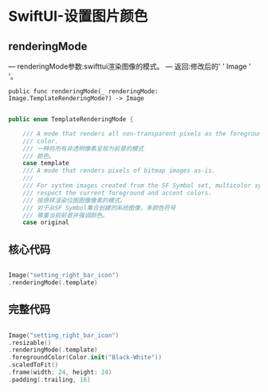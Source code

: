 # SwiftUI-设置图片颜色


## renderingMode

— renderingMode参数:swifttui渲染图像的模式。
— 返回:修改后的' ' Image ' '。

``` public func renderingMode(_ renderingMode: Image.TemplateRenderingMode?) -> Image ```

``` swift

public enum TemplateRenderingMode {

	/// A mode that renders all non-transparent pixels as the foreground
	/// color.
	/// 一种将所有非透明像素呈现为前景的模式
	///	颜色。
	case template
	/// A mode that renders pixels of bitmap images as-is.
	///
	/// For system images created from the SF Symbol set, multicolor symbols
	/// respect the current foreground and accent colors.
	/// 按原样渲染位图图像像素的模式。
	/// 对于从SF Symbol集合创建的系统图像，多颜色符号
	/// 尊重当前前景并强调颜色。
	case original

```

## 核心代码

``` swift

Image("setting_right_bar_icon")
.renderingMode(.template)

```

## 完整代码

``` swift

Image("setting_right_bar_icon")
.resizable()
.renderingMode(.template)
.foregroundColor(Color.init("Black-White"))
.scaledToFit()
.frame(width: 24, height: 24)
.padding(.trailing, 16)

```